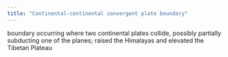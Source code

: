 ```yaml
---
title: "Continental-continental convergent plate boundary"
---
```

boundary occurring where two continental plates collide, possibly partially subducting one of the planes; raised the Himalayas and elevated the Tibetan Plateau

